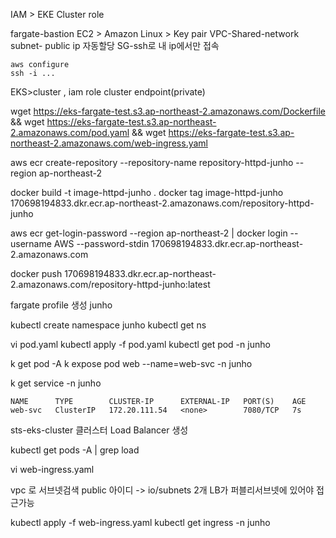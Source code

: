 


















IAM > EKE Cluster role


fargate-bastion
	EC2 > Amazon Linux > Key pair
	VPC-Shared-network
	subnet-
	public ip 자동할당
	SG-ssh로 내 ip에서만 접속



	aws configure
	ssh -i ...



EKS>cluster , iam role
cluster endpoint(private)



wget https://eks-fargate-test.s3.ap-northeast-2.amazonaws.com/Dockerfile &&
wget https://eks-fargate-test.s3.ap-northeast-2.amazonaws.com/pod.yaml &&
wget https://eks-fargate-test.s3.ap-northeast-2.amazonaws.com/web-ingress.yaml

aws ecr create-repository --repository-name repository-httpd-junho --region ap-northeast-2

docker build -t image-httpd-junho .
docker tag image-httpd-junho 170698194833.dkr.ecr.ap-northeast-2.amazonaws.com/repository-httpd-junho

aws ecr get-login-password --region ap-northeast-2 | docker login --username AWS --password-stdin 170698194833.dkr.ecr.ap-northeast-2.amazonaws.com


docker push 170698194833.dkr.ecr.ap-northeast-2.amazonaws.com/repository-httpd-junho:latest

fargate profile 생성
	junho



kubectl create namespace junho
kubectl get ns

vi pod.yaml
kubectl apply -f pod.yaml
kubectl get pod -n junho

k get pod -A
k expose pod web --name=web-svc -n junho

k get service -n junho

	NAME      TYPE        CLUSTER-IP      EXTERNAL-IP   PORT(S)    AGE
	web-svc   ClusterIP   172.20.111.54   <none>        7080/TCP   7s


sts-eks-cluster 클러스터
Load Balancer 생성

kubectl get pods -A | grep load



vi web-ingress.yaml

vpc 로 서브넷검색 public 아이디 -> io/subnets 2개
LB가 퍼블리서브넷에 있어야 접근가능


kubectl apply -f web-ingress.yaml
kubectl get ingress -n junho
